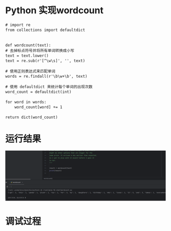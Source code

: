 
# Python 实现wordcount
    # import re
    from collections import defaultdict


    def wordcount(text):
    # 去掉标点符号并将所有单词转换成小写
    text = text.lower()
    text = re.sub(r'[^\w\s]', '', text)

    # 使用正则表达式来匹配单词
    words = re.findall(r'\b\w+\b', text)

    # 使用 defaultdict 来统计每个单词的出现次数
    word_count = defaultdict(int)

    for word in words:
        word_count[word] += 1

    return dict(word_count)
# 运行结果
![GitHub Logo](./images/python_result.png)
# 调试过程
